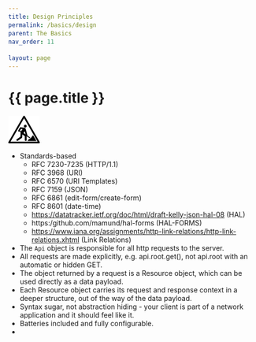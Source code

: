 ```yaml
---
title: Design Principles
permalink: /basics/design
parent: The Basics
nav_order: 11

layout: page
---
```

# {{ page.title }}
![work-in-progress.png](..%2Fassets%2Fimg%2Fwork-in-progress.png)

* Standards-based
  * RFC 7230-7235 (HTTP/1.1)
  * RFC 3968 (URI)
  * RFC 6570 (URI Templates)
  * RFC 7159 (JSON)
  * RFC 6861 (edit-form/create-form)
  * RFC 8601 (date-time)
  * https://datatracker.ietf.org/doc/html/draft-kelly-json-hal-08  (HAL)
  * https:/github.com/mamund/hal-forms (HAL-FORMS)
  * https://www.iana.org/assignments/http-link-relations/http-link-relations.xhtml (Link Relations)
* The `Api` object is responsible for all http requests to the server.
* All requests are made explicitly, e.g. api.root.get(), not api.root with an automatic or hidden GET.
* The object returned by a request is a Resource object, which can be used directly as a data payload.
* Each Resource object carries its request and response context in a deeper structure, out of the way of the data payload.
* Syntax sugar, not abstraction hiding - your client is part of a network application and it should feel like it.
* Batteries included and fully configurable.
* 